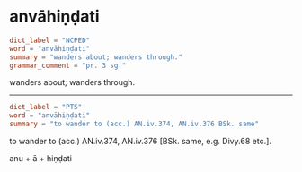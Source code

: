 # anvāhiṇḍati

``` toml
dict_label = "NCPED"
word = "anvāhiṇḍati"
summary = "wanders about; wanders through."
grammar_comment = "pr. 3 sg."
```

wanders about; wanders through.

--------------------

``` toml
dict_label = "PTS"
word = "anvāhiṇḍati"
summary = "to wander to (acc.) AN.iv.374, AN.iv.376 BSk. same"
```

to wander to (acc.) AN.iv.374, AN.iv.376 [BSk. same, e.g. Divy.68 etc.].

anu \+ ā \+ hiṇḍati

